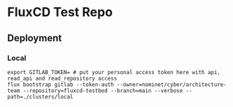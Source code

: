 # FluxCD Test Repo


## Deployment

### Local

```
export GITLAB_TOKEN= # put your personal access token here with api, read_api and read_repository access
flux bootstrap gitlab --token-auth --owner=nominet/cyber/architecture-team --repository=fluxcd-testbed --branch=main --verbose --path=./clusters/local
```
